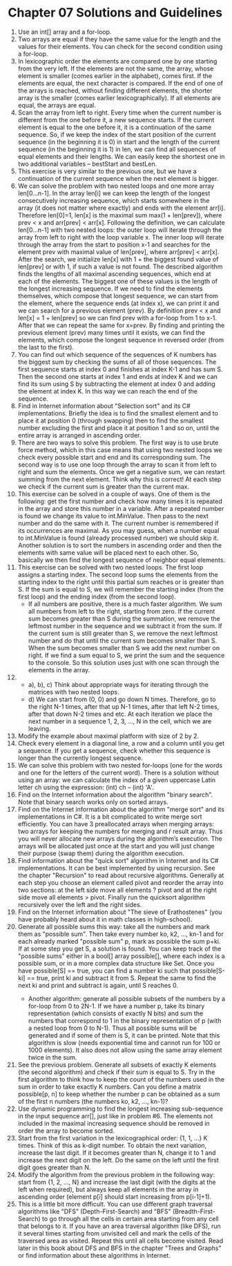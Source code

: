 # Chapter 07 Solutions and Guidelines

1. Use an int[] array and a for-loop.
1. Two arrays are equal if they have the same value for the length and the values for their elements. You can check for the second condition using a for-loop.
1. In lexicographic order the elements are compared one by one starting from the very left. If the elements are not the same, the array, whose element is smaller (comes earlier in the alphabet), comes first. If the elements are equal, the next character is compared. If the end of one of the arrays is reached, without finding different elements, the shorter array is the smaller (comes earlier lexicographically). If all elements are equal, the arrays are equal.
1. Scan the array from left to right. Every time when the current number is different from the one before it, a new sequence starts. If the current element is equal to the one before it, it is a continuation of the same sequence. So, if we keep the index of the start position of the current sequence (in the beginning it is 0) in start and the length of the current sequence (in the beginning it is 1) in len, we can find all sequences of equal elements and their lengths. We can easily keep the shortest one in two additional variables – bestStart and bestLen.
1. This exercise is very similar to the previous one, but we have a continuation of the current sequence when the next element is bigger.
1. We can solve the problem with two nested loops and one more array len[0…n-1]. In the array len[i] we can keep the length of the longest consecutively increasing sequence, which starts somewhere in the array (it does not matter where exactly) and ends with the element arr[i]. Therefore len[0]=1, len[x] is the maximal sum max(1 + len[prev]), where prev < x and arr[prev] < arr[x]. Following the definition, we can calculate len[0…n-1] with two nested loops: the outer loop will iterate through the array from left to right with the loop variable x. The inner loop will iterate through the array from the start to position x-1 and searches for the element prev with maximal value of len[prev], where arr[prev] < arr[x]. After the search, we initialize len[x] with 1 + the biggest found value of len[prev] or with 1, if such a value is not found.
The described algorithm finds the lengths of all maximal ascending sequences, which end at each of the elements. The biggest one of these values is the length of the longest increasing sequence. If we need to find the elements themselves, which compose that longest sequence, we can start from the element, where the sequence ends (at index x), we can print it and we can search for a previous element (prev). By definition prev < x and len[x] = 1 + len[prev] so we can find prev with a for-loop from 1 to x-1. After that we can repeat the same for x=prev. By finding and printing the previous element (prev) many times until it exists, we can find the elements, which compose the longest sequence in reversed order (from the last to the first).
1. You can find out which sequence of the sequences of K numbers has the biggest sum by checking the sums of all of those sequences. The first sequence starts at index 0 and finishes at index K-1 and has sum S. Then the second one starts at index 1 and ends at index K and we can find its sum using S by subtracting the element at index 0 and adding the element at index K. In this way we can reach the end of the sequence.
1. Find in Internet information about "Selection sort" and its C# implementations. Briefly the idea is to find the smallest element and to place it at position 0 (through swapping) then to find the smallest number excluding the first and place it at position 1 and so on, until the entire array is arranged in ascending order.
1. There are two ways to solve this problem. The first way is to use brute force method, which in this case means that using two nested loops we check every possible start and end and its corresponding sum.
The second way is to use one loop through the array to scan it from left to right and sum the elements. Once we get a negative sum, we can restart summing from the next element. Think why this is correct! At each step we check if the current sum is greater than the current max.
1. This exercise can be solved in a couple of ways. One of them is the following: get the first number and check how many times it is repeated in the array and store this number in a variable. After a repeated number is found we change its value to int.MinValue. Then pass to the next number and do the same with it. The current number is remembered if its occurrences are maximal. As you may guess, when a number equal to int.MinValue is found (already processed number) we should skip it.
Another solution is to sort the numbers in ascending order and then the elements with same value will be placed next to each other. So, basically we then find the longest sequence of neighbor equal elements.
1. This exercise can be solved with two nested loops. The first loop assigns a starting index. The second loop sums the elements from the starting index to the right until this partial sum reaches or is greater than S. If the sum is equal to S, we will remember the starting index (from the first loop) and the ending index (from the second loop).
    - If all numbers are positive, there is a much faster algorithm. We sum all numbers from left to the right, starting from zero. If the current sum becomes greater than S during the summation, we remove the leftmost number in the sequence and we subtract it from the sum. If the current sum is still greater than S, we remove the next leftmost number and do that until the current sum becomes smaller than S. When the sum becomes smaller than S we add the next number on right. If we find a sum equal to S, we print the sum and the sequence to the console. So this solution uses just with one scan through the elements in the array.
1. 
    - a), b), c) Think about appropriate ways for iterating through the matrices with two nested loops.
    - d) We can start from (0, 0) and go down N times. Therefore, go to the right N-1 times, after that up N-1 times, after that left N-2 times, after that down N-2 times and etc. At each iteration we place the next number in a sequence 1, 2, 3, …, N in the cell, which we are leaving.
1. Modify the example about maximal platform with size of 2 by 2.
1. Check every element in a diagonal line, a row and a column until you get a sequence. If you get a sequence, check whether this sequence is longer than the currently longest sequence.
1. We can solve this problem with two nested for-loops (one for the words and one for the letters of the current word). There is a solution without using an array: we can calculate the index of a given uppercase Latin letter ch using the expression: (int) ch – (int) 'A'.
1. Find on the Internet information about the algorithm "binary search". Note that binary search works only on sorted arrays.
1. Find on the Internet information about the algorithm "merge sort" and its implementations in C#. It is a bit complicated to write merge sort efficiently. You can have 3 preallocated arrays when merging arrays: two arrays for keeping the numbers for merging and ŕ result array. Thus you will never allocate new arrays during the algorithm’s execution. The arrays will be allocated just once at the start and you will just change their purpose (swap them) during the algorithm execution.
1. Find information about the "quick sort" algorithm in Internet and its C# implementations. It can be best implemented by using recursion. See the chapter "Recursion" to read about recursive algorithms. Generally at each step you choose an element called pivot and reorder the array into two sections: at the left side move all elements ? pivot and at the right side move all elements > pivot. Finally run the quicksort algorithm recursively over the left and the right sides.
1. Find on the Internet information about "The sieve of Erathostenes" (you have probably heard about it in math classes in high-school).
1. Generate all possible sums this way: take all the numbers and mark them as "possible sum". Then take every number ko, k2, …, kn-1 and for each already marked "possible sum" p, mark as possible the sum p+ki. If at some step you get S, a solution is found. You can keep track of the "possible sums" either in a bool[] array possible[], where each index is a possible sum, or in a more complex data structure like Set<int>. Once you have possible[S] == true, you can find a number ki such that possible[S-ki] == true, print ki and subtract it from S. Repeat the same to find the next ki and print and subtract is again, until S reaches 0.
    - Another algorithm: generate all possible subsets of the numbers by a for-loop from 0 to 2N-1. If we have a number p, take its binary representation (which consists of exactly N bits) and sum the numbers that correspond to 1 in the binary representation of p (with a nested loop from 0 to N-1). Thus all possible sums will be generated and if some of them is S, it can be printed. Note that this algorithm is slow (needs exponential time and cannot run for 100 or 1000 elements). It also does not allow using the same array element twice in the sum.
1. See the previous problem. Generate all subsets of exactly K elements (the second algorithm) and check if their sum is equal to S.
Try in the first algorithm to think how to keep the count of the numbers used in the sum in order to take exactly K numbers. Can you define a matrix possible[p, n] to keep whether the number p can be obtained as a sum of the first n numbers (the numbers ko, k2, …, kn-1)?
1. Use dynamic programming to find the longest increasing sub-sequence in the input sequence arr[], just like in problem #6. The elements not included in the maximal increasing sequence should be removed in order the array to become sorted.
1. Start from the first variation in the lexicographical order: {1, 1, …} K times. Think of this as k-digit number. To obtain the next variation, increase the last digit. If it becomes greater than N, change it to 1 and increase the next digit on the left. Do the same on the left until the first digit goes greater than N.
1. Modify the algorithm from the previous problem in the following way: start from {1, 2, …, N} and increase the last digit (with the digits at the left when required), but always keep all elements in the array in ascending order (element p[i] should start increasing from p[i-1]+1).
1. This is a little bit more difficult. You can use different graph traversal algorithms like "DFS" (Depth-First-Search) and "BFS" (Breadth-First-Search) to go through all the cells in certain area starting from any cell that belongs to it. If you have an area traversal algorithm (like DFS), run it several times starting from unvisited cell and mark the cells of the traversed area as visited. Repeat this until all cells become visited. Read later in this book about DFS and BFS in the chapter "Trees and Graphs" or find information about these algorithms in Internet.